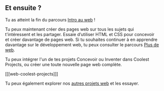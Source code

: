 ## Et ensuite ?

Tu as atteint la fin du parcours [Intro au web](https://projects.raspberrypi.org/fr-FR/pathways/web-intro) !

Tu peux maintenant créer des pages web sur tous les sujets qui t'intéressent et les partager. Essaie d’utiliser HTML et CSS pour concevoir et créer davantage de pages web. Si tu souhaites continuer à en apprendre davantage sur le développement web, tu peux consulter le parcours [Plus de web](https://projects.raspberrypi.org/fr-FR/pathways/more-web).

Tu peux intégrer l'un de tes projets Concevoir ou Inventer dans Coolest Projects, ou créer une toute nouvelle page web complète.

[[[web-coolest-projects]]]

Tu peux également explorer nos [autres projets web](https://projects.raspberrypi.org/fr-FR/projects?software%5B%5D=html-css-javascript) et les essayer.
